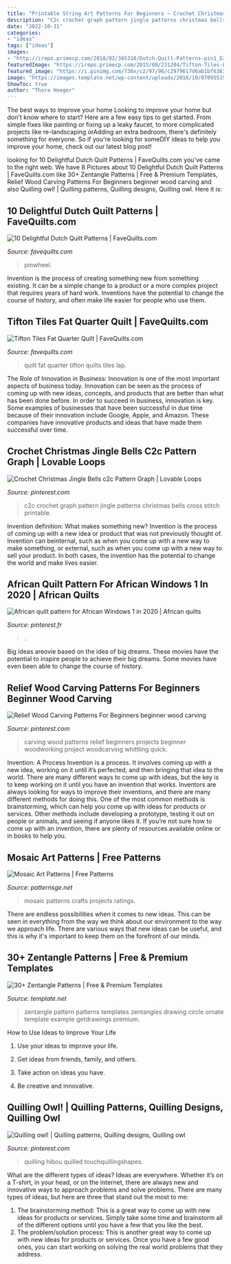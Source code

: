 ```yaml
---
title: "Printable String Art Patterns For Beginners ~ Crochet Christmas Jingle Bells C2c Pattern Graph"
description: "C2c crochet graph pattern jingle patterns christmas bells cross stitch printable"
date: "2022-10-31"
categories:
- "ideas"
tags: ["ideas"]
images:
- "http://irepo.primecp.com/2018/02/365318/Dutch-Quilt-Patterns-pin1_ExtraLarge800_ID-2649821.png?v=2649821"
featuredImage: "https://irepo.primecp.com/2015/08/231204/Tifton-Tiles-Fat-Quarter-Quilt_ExtraLarge1000_ID-1125200.jpg?v=1125200"
featured_image: "https://i.pinimg.com/736x/c2/97/96/c2979617d6ab1bf6363d41afc0202a57.jpg"
image: "https://images.template.net/wp-content/uploads/2016/10/07095519/Ornate-Zentangle-Pattern.jpg"
ShowToc: true
author: "Thora Hoeger"
---
```



The best ways to improve your home
Looking to improve your home but don't know where to start? Here are a few easy tips to get started. From simple fixes like painting or fixing up a leaky faucet, to more complicated projects like re-landscaping orAdding an extra bedroom, there's definitely something for everyone. So if you're looking for someDIY ideas to help you improve your home, check out our latest blog post!

	

		
looking for 10 Delightful Dutch Quilt Patterns | FaveQuilts.com you've came to the right web. We have 8 Pictures about 10 Delightful Dutch Quilt Patterns | FaveQuilts.com like 30+ Zentangle Patterns | Free &amp; Premium Templates, Relief Wood Carving Patterns For Beginners beginner wood carving and also Quilling owl! | Quilling patterns, Quilling designs, Quilling owl. Here it is:
		
    
## 10 Delightful Dutch Quilt Patterns | FaveQuilts.com

<img loading=lazy src="http://irepo.primecp.com/2018/02/365318/Dutch-Quilt-Patterns-pin1_ExtraLarge800_ID-2649821.png?v=2649821" onerror="this.onerror=null;this.src='https://tse2.mm.bing.net/th?id=OIP.1kZ-GfVX2_AdhfIeXRYIDgHaLG&amp;pid=15.1';" alt="10 Delightful Dutch Quilt Patterns | FaveQuilts.com">

_Source: favequilts.com_

>pinwheel. 

	

Invention is the process of creating something new from something existing. It can be a simple change to a product or a more complex project that requires years of hard work. Inventions have the potential to change the course of history, and often make life easier for people who use them.

    
## Tifton Tiles Fat Quarter Quilt | FaveQuilts.com

<img loading=lazy src="https://irepo.primecp.com/2015/08/231204/Tifton-Tiles-Fat-Quarter-Quilt_ExtraLarge1000_ID-1125200.jpg?v=1125200" onerror="this.onerror=null;this.src='https://tse2.mm.bing.net/th?id=OIP.Ht1VAuMiadDNI57cINjtsQHaJF&amp;pid=15.1';" alt="Tifton Tiles Fat Quarter Quilt | FaveQuilts.com">

_Source: favequilts.com_

>quilt fat quarter tifton quilts tiles lap. 

	

The Role of Innovation in Business:
Innovation is one of the most important aspects of business today. Innovation can be seen as the process of coming up with new ideas, concepts, and products that are better than what has been done before. In order to succeed in business, innovation is key. Some examples of businesses that have been successful in due time because of their innovation include Google, Apple, and Amazon. These companies have innovative products and ideas that have made them successful over time.

    
## Crochet Christmas Jingle Bells C2c Pattern Graph | Lovable Loops

<img loading=lazy src="https://i.pinimg.com/736x/70/0e/97/700e97bed3dc54b7d955c546049468da.jpg" onerror="this.onerror=null;this.src='https://tse3.mm.bing.net/th?id=OIP.qk7mIyxaVL0DFujtsPJWjQHaLH&amp;pid=15.1';" alt="Crochet Christmas Jingle Bells c2c Pattern Graph | Lovable Loops">

_Source: pinterest.com_

>c2c crochet graph pattern jingle patterns christmas bells cross stitch printable. 

	

Invention definition: What makes something new?
Invention is the process of coming up with a new idea or product that was not previously thought of. Invention can beinternal, such as when you come up with a new way to make something, or external, such as when you come up with a new way to sell your product. In both cases, the invention has the potential to change the world and make lives easier.

    
## African Quilt Pattern For African Windows 1 In 2020 | African Quilts

<img loading=lazy src="https://i.pinimg.com/736x/c2/97/96/c2979617d6ab1bf6363d41afc0202a57.jpg" onerror="this.onerror=null;this.src='https://tse3.mm.bing.net/th?id=OIP.H8D2ephOD4QQVisuCAVQ7wHaJ3&amp;pid=15.1';" alt="African quilt pattern for African Windows 1 in 2020 | African quilts">

_Source: pinterest.fr_

>. 

	

Big ideas areovie based on the idea of big dreams. These movies have the potential to inspire people to achieve their big dreams. Some movies have even been able to change the course of history.

    
## Relief Wood Carving Patterns For Beginners Beginner Wood Carving

<img loading=lazy src="https://i.pinimg.com/736x/e8/b6/ac/e8b6ac294124d4a3733243aeabae4645--wood-carving-patterns-project-free.jpg" onerror="this.onerror=null;this.src='https://tse1.mm.bing.net/th?id=OIP.x8bmhezRYTsPrHPTyEkCOwHaFj&amp;pid=15.1';" alt="Relief Wood Carving Patterns For Beginners beginner wood carving">

_Source: pinterest.com_

>carving wood patterns relief beginners projects beginner woodworking project woodcarving whittling quick. 

	

Invention: A Process
Invention is a process. It involves coming up with a new idea, working on it until it’s perfected, and then bringing that idea to the world. There are many different ways to come up with ideas, but the key is to keep working on it until you have an invention that works. Inventors are always looking for ways to improve their inventions, and there are many different methods for doing this. One of the most common methods is brainstorming, which can help you come up with ideas for products or services. Other methods include developing a prototype, testing it out on people or animals, and seeing if anyone likes it. If you’re not sure how to come up with an invention, there are plenty of resources available online or in books to help you.

    
## Mosaic Art Patterns | Free Patterns

<img loading=lazy src="https://m.media-amazon.com/images/I/81S-ie5tb4L.jpg" onerror="this.onerror=null;this.src='https://tse4.mm.bing.net/th?id=OIP.3PIzGfObifNG8_qxfgkEKgHaKe&amp;pid=15.1';" alt="Mosaic Art Patterns | Free Patterns">

_Source: patternsge.net_

>mosaic patterns crafts projects ratings. 

	

There are endless possibilities when it comes to new ideas. This can be seen in everything from the way we think about our environment to the way we approach life. There are various ways that new ideas can be useful, and this is why it's important to keep them on the forefront of our minds.

    
## 30+ Zentangle Patterns | Free &amp; Premium Templates

<img loading=lazy src="https://images.template.net/wp-content/uploads/2016/10/07095519/Ornate-Zentangle-Pattern.jpg" onerror="this.onerror=null;this.src='https://tse2.mm.bing.net/th?id=OIP.dJjR_EbrpPcrq3opKNYuawHaHY&amp;pid=15.1';" alt="30+ Zentangle Patterns | Free &amp; Premium Templates">

_Source: template.net_

>zentangle pattern patterns templates zentangles drawing circle ornate template example getdrawings premium. 

	

How to Use Ideas to Improve Your Life
1. Use your ideas to improve your life.
2. Get ideas from friends, family, and others.

3. Take action on ideas you have.

4. Be creative and innovative.

    
## Quilling Owl! | Quilling Patterns, Quilling Designs, Quilling Owl

<img loading=lazy src="https://i.pinimg.com/736x/ec/43/60/ec4360be1443eb6befea3ca47ed35108.jpg" onerror="this.onerror=null;this.src='https://tse2.mm.bing.net/th?id=OIP.TDuKPGP_gRmcori57T1DZQHaHa&amp;pid=15.1';" alt="Quilling owl! | Quilling patterns, Quilling designs, Quilling owl">

_Source: pinterest.com_

>quilling hibou quilled touchquillingshapes. 

	

What are the different types of ideas?
Ideas are everywhere. Whether it’s on a T-shirt, in your head, or on the internet, there are always new and innovative ways to approach problems and solve problems. 
There are many types of ideas, but here are three that stand out the most to me: 
1. The brainstorming method: This is a great way to come up with new ideas for products or services. Simply take some time and brainstorm all of the different options until you have a few that you like the best.
2. The problem/solution process: This is another great way to come up with new ideas for products or services. Once you have a few good ones, you can start working on solving the real world problems that they address. 

